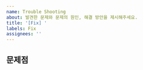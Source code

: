 ```yaml
---
name: Trouble Shooting
about: 발견한 문제와 문제의 원인, 해결 방안을 제시해주세요.
title: '[Fix] '
labels: Fix
assignees: ''
---
```


## 문제점
